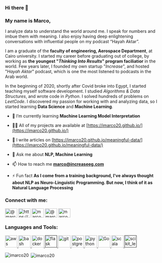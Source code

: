 ### Hi there 👋

### My name is Marco,

I analyze data to understand the world around me. I speak for numbers and imbue them with meaning. I also enjoy having deep enlightening conversations with influential people on my podcast “Hayah Aktar”.

I am a graduate of the **faculty of engineering, Aerospace Department**, at Cairo university. I started my career before graduating out of college, by working as **the youngest "*Thinking Into Results*" program faciliatior** in the world. Few years later, I founded my own startup "*Increase*", and hosted "*Hayah Aktar*" podcast, which is one the most listened to podcasts in the Arab world.

In the beginning of 2020, shortly after Covid broke into Egypt, I started teaching myself software development. I studied *Algorithms & Data Structures*, and wrote code in *Python*. I solved hundreds of problems on *LeetCode*. I discovered my passion for working with and analyzing data, so I started learning **Data Science** and **Machine Learning**.

- 🌱 I’m currently learning **Machine Learning Model Interpretation**

- 👨‍💻 All of my projects are available at [https://imarco20.github.io/](https://imarco20.github.io/)

- 📝 I write articles on [https://imarco20.github.io/meaningful-data/](https://imarco20.github.io/meaningful-data/)

- 💬 Ask me about **NLP, Machine Learning**

- 📫 How to reach me **marco@increaseeg.com**

- ⚡ Fun fact **As I come from a training background, I've always thought about NLP as Neuro-Linguistic Programming. But now, I think of it as Natural Language Processing**

<p align="left">
<h3 align="left">Connect with me:</h3>
<a href="https://twitter.com/@marcosalam" target="blank"><img align="center" src="https://cdn.jsdelivr.net/npm/simple-icons@3.0.1/icons/twitter.svg" alt="@marcosalam" height="30" width="40" /></a>
<a href="https://www.linkedin.com/in/marco-mounir-2018/" target="blank"><img align="center" src="https://cdn.jsdelivr.net/npm/simple-icons@3.0.1/icons/linkedin.svg" alt="https://www.linkedin.com/in/marco-mounir-2018/" height="30" width="40" /></a>
<a href="https://kaggle.com/marcode" target="blank"><img align="center" src="https://cdn.jsdelivr.net/npm/simple-icons@3.0.1/icons/kaggle.svg" alt="marcode" height="30" width="40" /></a>
<a href="https://medium.com/@marcode420" target="blank"><img align="center" src="https://cdn.jsdelivr.net/npm/simple-icons@3.0.1/icons/medium.svg" alt="@marcode420" height="30" width="40" /></a>
<a href="https://www.leetcode.com/marcode20" target="blank"><img align="center" src="https://cdn.jsdelivr.net/npm/simple-icons@3.0.1/icons/leetcode.svg" alt="marcode20" height="30" width="40" /></a>
</p>

<h3 align="left">Languages and Tools:</h3>
<p align="left"> <a href="https://aws.amazon.com" target="_blank"> <img src="https://devicons.github.io/devicon/devicon.git/icons/amazonwebservices/amazonwebservices-original-wordmark.svg" alt="aws" width="40" height="40"/> </a> <a href="https://www.gnu.org/software/bash/" target="_blank"> <img src="https://www.vectorlogo.zone/logos/gnu_bash/gnu_bash-icon.svg" alt="bash" width="40" height="40"/> </a> <a href="https://www.docker.com/" target="_blank"> <img src="https://devicons.github.io/devicon/devicon.git/icons/docker/docker-original-wordmark.svg" alt="docker" width="40" height="40"/> </a> <a href="" target="_blank"> <img src="https://www.vectorlogo.zone/logos/pocoo_flask/pocoo_flask-icon.svg" alt="flask" width="40" height="40"/> </a> <a href="https://git-scm.com/" target="_blank"> <img src="https://www.vectorlogo.zone/logos/git-scm/git-scm-icon.svg" alt="git" width="40" height="40"/> </a> <a href="https://www.postgresql.org" target="_blank"> <img src="https://devicons.github.io/devicon/devicon.git/icons/postgresql/postgresql-original-wordmark.svg" alt="postgresql" width="40" height="40"/> </a> <a href="https://www.python.org" target="_blank"> <img src="https://devicons.github.io/devicon/devicon.git/icons/python/python-original.svg" alt="python" width="40" height="40"/> </a> <a href="https://golang.org/" target="_blank"> <img src="https://www.vectorlogo.zone/logos/golang/golang-ar21.svg" alt="Go" width="40" height="40"/> </a> <a href="https://www.scala-lang.org" target="_blank"> <img src="https://devicons.github.io/devicon/devicon.git/icons/scala/scala-original-wordmark.svg" alt="scala" width="40" height="40"/> </a> <a href="" target="_blank"> <img src="https://upload.wikimedia.org/wikipedia/commons/0/05/Scikit_learn_logo_small.svg" alt="scikit_learn" width="40" height="40"/> </a> </p>

<p><img align="left" src="https://github-readme-stats.vercel.app/api/top-langs/?username=imarco20&layout=compact" alt="imarco20" /></p>

<p>&nbsp;<img align="center" src="https://github-readme-stats.vercel.app/api?username=imarco20&show_icons=true" alt="imarco20" /></p>


<!--
**imarco20/imarco20** is a ✨ _special_ ✨ repository because its `README.md` (this file) appears on your GitHub profile.

Here are some ideas to get you started:

- 🔭 I’m currently working on ...
- 🌱 I’m currently learning ...
- 👯 I’m looking to collaborate on ...
- 🤔 I’m looking for help with ...
- 💬 Ask me about ...
- 📫 How to reach me: ...
- 😄 Pronouns: ...
- ⚡ Fun fact: ...
-->
